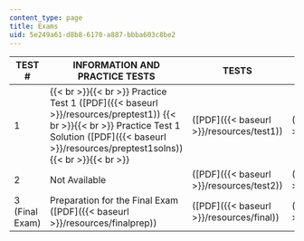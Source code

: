 ```yaml
---
content_type: page
title: Exams
uid: 5e249a61-d8b8-6170-a887-bbba603c8be2
---
```


| TEST # | INFORMATION AND PRACTICE TESTS | TESTS | TEST SOLUTIONS |
| --- | --- | --- | --- |
| 1 |  {{< br >}}{{< br >}} Practice Test 1 ([PDF]({{< baseurl >}}/resources/preptest1)) {{< br >}}{{< br >}} Practice Test 1 Solution ([PDF]({{< baseurl >}}/resources/preptest1solns)) {{< br >}}{{< br >}}  | ([PDF]({{< baseurl >}}/resources/test1)) | ([PDF]({{< baseurl >}}/resources/test1solns)) |
| 2 | Not Available | ([PDF]({{< baseurl >}}/resources/test2)) | ([PDF]({{< baseurl >}}/resources/test2solns)) |
| 3 (Final Exam) | Preparation for the Final Exam ([PDF]({{< baseurl >}}/resources/finalprep)) | ([PDF]({{< baseurl >}}/resources/final)) | ([PDF]({{< baseurl >}}/resources/finalsoln))